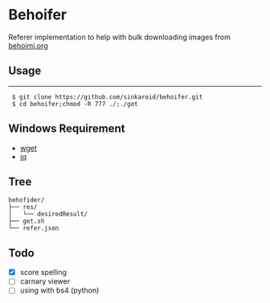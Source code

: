 # Behoifer
Referer implementation to help with bulk downloading images from [behoimi.org](behoimi.org)

## Usage  
----
     $ git clone https://github.com/sinkaroid/behoifer.git
     $ cd behoifer;chmod -R 777 ./;./get

## Windows Requirement
- [wget](http://gnuwin32.sourceforge.net/packages/wget.htm)
- [jq](https://stedolan.github.io/jq/)

## Tree

```
behofider/
├── res/
│   └── desiredResult/
├── get.sh
└── refer.json
```

## Todo
- [X] score spelling
- [ ] carnary viewer
- [ ] using with bs4 (python)
